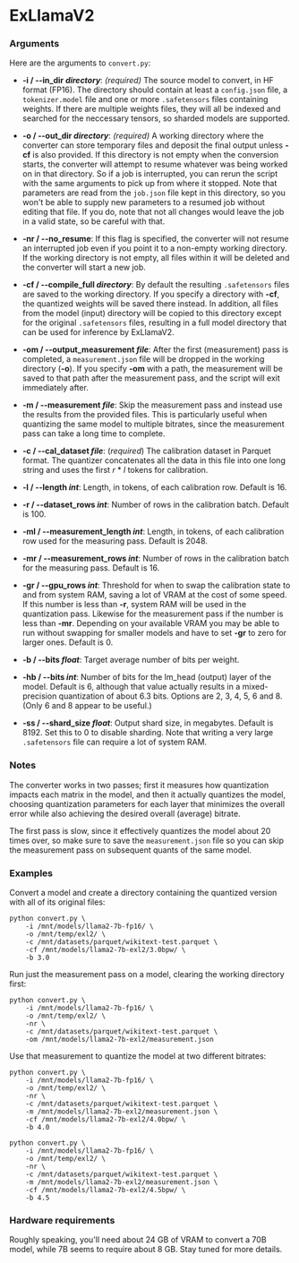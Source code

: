 # ExLlamaV2

### Arguments

Here are the arguments to `convert.py`:

- **-i / --in_dir *directory***: _(required)_ The source model to convert, in HF format (FP16). The directory should 
contain at least a `config.json` file, a `tokenizer.model` file and one or more `.safetensors` files containing weights.
If there are multiple weights files, they will all be indexed and searched for the neccessary tensors, so sharded models are 
supported.
  

- **-o / --out_dir *directory***: _(required)_ A working directory where the converter can store temporary files and deposit
the final output unless **-cf** is also provided. If this directory is not empty when the conversion starts, the converter
will attempt to resume whatever was being worked on in that directory. So if a job is interrupted, you can rerun the
script with the same arguments to pick up from where it stopped. Note that parameters are read from the `job.json`
file kept in this directory, so you won't be able to supply new parameters to a resumed job without editing that file.
If you do, note that not all changes would leave the job in a valid state, so be careful with that.
  
  
- **-nr / --no_resume**: If this flag is specified, the converter will not resume an interrupted job even if you point it
to a non-empty working directory. If the working directory is not empty, all files within it will be deleted and the
converter will start a new job.
  
  
- **-cf / --compile_full *directory***: By default the resulting `.safetensors` files are saved to the working directory.
If you specify a directory with **-cf**, the quantized weights will be saved there instead. In addition, all files from
the model (input) directory will be copied to this directory except for the original `.safetensors` files, resulting in
a full model directory that can be used for inference by ExLlamaV2.
  

- **-om / --output_measurement *file***: After the first (measurement) pass is completed, a `measurement.json` file will
be dropped in the working directory (**-o**). If you specify **-om** with a path, the measurement will be saved to that
path after the measurement pass, and the script will exit immediately after.
  

- **-m / --measurement *file***: Skip the measurement pass and instead use the results from the provided files. This is
particularly useful when quantizing the same model to multiple bitrates, since the measurement pass can take a long time
to complete.
  

- **-c / --cal_dataset *file***: (_required_) The calibration dataset in Parquet format. The quantizer concatenates all
the data in this file into one long string and uses the first _r_ \* _l_ tokens for calibration.   
  

- **-l / --length *int***: Length, in tokens, of each calibration row. Default is 16.
  

- **-r / --dataset_rows *int***: Number of rows in the calibration batch. Default is 100.
  

- **-ml / --measurement_length *int***: Length, in tokens, of each calibration row used for the measuring pass. Default
is 2048. 
  

- **-mr / --measurement_rows *int***: Number of rows in the calibration batch for the measuring pass. Default is 16.
  

- **-gr / --gpu_rows *int***: Threshold for when to swap the calibration state to and from system RAM, saving a lot of
VRAM at the cost of some speed. If this number is less than **-r**, system RAM will be used in the quantization pass.
Likewise for the measurement pass if the number is less than **-mr**. Depending on your available VRAM you may be able
to run without swapping for smaller models and have to set **-gr** to zero for larger ones. Default is 0.
  

- **-b / --bits *float***: Target average number of bits per weight.
  

- **-hb / --bits *int***: Number of bits for the lm_head (output) layer of the model. Default is 6, although that
value actually results in a mixed-precision quantization of about 6.3 bits. Options are 2, 3, 4, 5, 6 and 8. (Only 6
and 8 appear to be useful.)
  
- **-ss / --shard_size *float***: Output shard size, in megabytes. Default is 8192. Set this to 0 to disable sharding.
Note that writing a very large `.safetensors` file can require a lot of system RAM.

### Notes

The converter works in two passes; first it measures how quantization impacts each matrix in the model, and then it
actually quantizes the model, choosing quantization parameters for each layer that minimizes the overall error while 
also achieving the desired overall (average) bitrate.

The first pass is slow, since it effectively quantizes the model about 20 times over, so make sure to save the
`measurement.json` file so you can skip the measurement pass on subsequent quants of the same model.

### Examples

Convert a model and create a directory containing the quantized version with all of its original files:

```
python convert.py \
    -i /mnt/models/llama2-7b-fp16/ \
    -o /mnt/temp/exl2/ \
    -c /mnt/datasets/parquet/wikitext-test.parquet \
    -cf /mnt/models/llama2-7b-exl2/3.0bpw/ \
    -b 3.0 
```

Run just the measurement pass on a model, clearing the working directory first:

```
python convert.py \
    -i /mnt/models/llama2-7b-fp16/ \
    -o /mnt/temp/exl2/ \
    -nr \
    -c /mnt/datasets/parquet/wikitext-test.parquet \
    -om /mnt/models/llama2-7b-exl2/measurement.json
```

Use that measurement to quantize the model at two different bitrates:

```
python convert.py \
    -i /mnt/models/llama2-7b-fp16/ \
    -o /mnt/temp/exl2/ \
    -nr \
    -c /mnt/datasets/parquet/wikitext-test.parquet \
    -m /mnt/models/llama2-7b-exl2/measurement.json \
    -cf /mnt/models/llama2-7b-exl2/4.0bpw/ \
    -b 4.0
    
python convert.py \
    -i /mnt/models/llama2-7b-fp16/ \
    -o /mnt/temp/exl2/ \
    -nr \
    -c /mnt/datasets/parquet/wikitext-test.parquet \
    -m /mnt/models/llama2-7b-exl2/measurement.json \
    -cf /mnt/models/llama2-7b-exl2/4.5bpw/ \
    -b 4.5
```

### Hardware requirements

Roughly speaking, you'll need about 24 GB of VRAM to convert a 70B model, while 7B seems to require about 8 GB. Stay
tuned for more details.